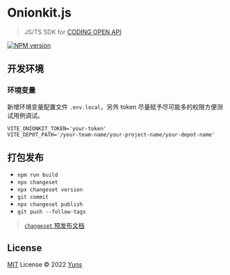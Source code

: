 # Onionkit.js

> JS/TS SDK for [CODING OPEN API](https://coding.net/help/openapi)

[![NPM version](https://img.shields.io/npm/v/onionkit?color=a1b858&label=)](https://www.npmjs.com/package/onionkit)

## 开发环境

### 环境变量

新增环境变量配置文件 `.env.local`，另外 token 尽量赋予尽可能多的权限方便测试用例调试。

```
VITE_ONIONKIT_TOKEN='your-token'
VITE_DEPOT_PATH='/your-team-name/your-project-name/your-depot-name'
```

## 打包发布

- `npm run build`
- `npx changeset`
- `npx changeset version`
- `git commit`
- `npx changeset publish`
- `git push --follow-tags`

> [`changeset` 预发布文档](https://github.com/changesets/changesets/blob/main/docs/prereleases.md)

## License

[MIT](./LICENSE) License © 2022 [Yuns](https://github.com/yunsii)

